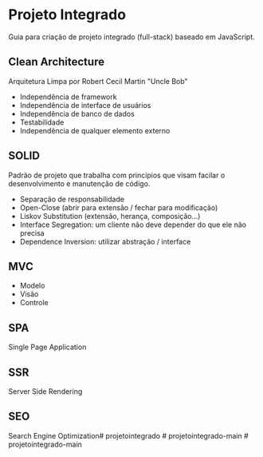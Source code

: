 # Projeto Integrado
Guia para criação de projeto integrado (full-stack) baseado em JavaScript.

## Clean Architecture 
Arquitetura Limpa por Robert Cecil Martin "Uncle Bob"
- Independência de framework
- Independência de interface de usuários
- Independência de banco de dados
- Testabilidade
- Independência de qualquer elemento externo

## SOLID
Padrão de projeto que trabalha com princípios que visam facilar o desenvolvimento e manutenção de código. 
- Separação de responsabilidade 
- Open-Close (abrir para extensão / fechar para modificação) 
- Liskov Substitution (extensão, herança, composição...)
- Interface Segregation: um cliente não deve depender do que ele não precisa
- Dependence Inversion: utilizar abstração / interface

## MVC
- Modelo
- Visão 
- Controle

## SPA
Single Page Application

## SSR
Server Side Rendering

## SEO
Search Engine Optimization#   p r o j e t o i n t e g r a d o  
 #   p r o j e t o i n t e g r a d o - m a i n  
 #   p r o j e t o i n t e g r a d o - m a i n  
 